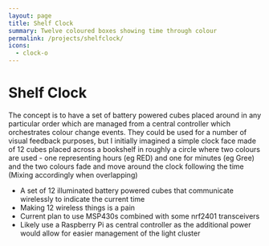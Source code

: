 ```yaml
---
layout: page
title: Shelf Clock
summary: Twelve coloured boxes showing time through colour
permalink: /projects/shelfclock/
icons: 
  - clock-o
---
```


# Shelf Clock

The concept is to have a set of battery powered cubes placed around in any particular order which are managed from a central controller which orchestrates colour change events. They could be used for a number of visual feedback purposes, but I initially imagined a simple clock face made of 12 cubes placed across a bookshelf in roughly a circle where two colours are used - one representing hours (eg RED) and one for minutes (eg Gree) and the two colours fade and move around the clock following the time (Mixing accordingly when overlapping)

- A set of 12 illuminated battery powered cubes that communicate wirelessly to indicate the current time
- Making 12 wireless things is a pain
- Current plan to use MSP430s combined with some nrf2401 transceivers
- Likely use a Raspberry Pi as central controller as the additional power would allow for easier management of the light cluster
